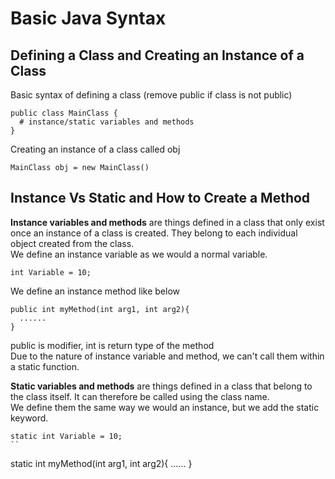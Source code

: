 # Basic Java Syntax  

## Defining a Class and Creating an Instance of a Class 
Basic syntax of defining a class (remove public if class is not public)
```
public class MainClass {
  # instance/static variables and methods
}
```

Creating an instance of a class called obj   
```
MainClass obj = new MainClass()
```
  


## Instance Vs Static and How to Create a Method  
**Instance variables and methods** are things defined in a class that only exist once an instance of a class is created. They belong to each individual object created from the class.   
We define an instance variable as we would a normal variable. 
```
int Variable = 10;
```
We define an instance method like below
```
public int myMethod(int arg1, int arg2){
  ......
}
```
public is modifier, int is return type of the method  
Due to the nature of instance variable and method, we can't call them within a static function. 

**Static variables and methods** are things defined in a class that belong to the class itself.  It can therefore be called using the class name.  
We define them the same way we would an instance, but we add the static keyword.  
```
static int Variable = 10;
``
```
static int myMethod(int arg1, int arg2){
  ......
}
```
